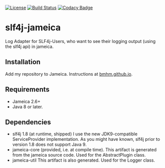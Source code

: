 [![License](https://img.shields.io/badge/License-Apache%202.0-blue.svg)](https://opensource.org/licenses/Apache-2.0) [![Build Status](https://travis-ci.org/bmhm/slf4j-jameica.svg?branch=master)](https://travis-ci.org/bmhm/slf4j-jameica) [![Codacy Badge](https://api.codacy.com/project/badge/Grade/d12d4e627f154c06957ebf02b1999afd)](https://www.codacy.com/app/bmarwell/slf4j-jameica?utm_source=github.com&amp;utm_medium=referral&amp;utm_content=bmhm/slf4j-jameica&amp;utm_campaign=Badge_Grade)


# slf4j-jameica

Log Adapter for SLF4j-Users, who want to see their logging output (using the slf4j api) in jameica.

## Installation

Add my repository to Jameica.
Instructions at [bmhm.github.io](https://bmhm.github.io/).

## Requirements
* Jameica 2.6+
* Java 8 or later.

## Dependencies

* slf4j 1.8 (at runtime, shipped)
  I use the new JDK9-compatible ServiceProvider implementation.
  As you might have known, slf4j prior to version 1.8
  does not support Java 9.
* jameica-core (provided, i.e. at compile time).
  This artifact is generated from the jameica source code.
  Used for the AbstractPlugin class.
* jameica-util
  This artifact is also generated.
  Used for the Logger class.



